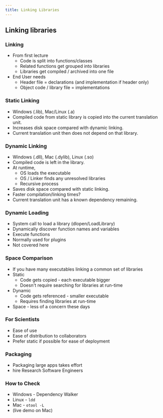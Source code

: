 ```yaml
---
title: Linking Libraries
---
```


## Linking libraries

### Linking

* From first lecture
    * Code is split into functions/classes
    * Related functions get grouped into libraries
    * Libraries get compiled / archived into one file
* End User needs
    * Header file = declarations (and implementation if header only)
    * Object code / library file = implementations
    
    
### Static Linking

* Windows (.lib), Mac/Linux (.a)
* Compiled code from static library is copied into the current translation unit.
* Increases disk space compared with dynamic linking.
* Current translation unit then does not depend on that library.


### Dynamic Linking

* Windows (.dll), Mac (.dylib), Linux (.so)
* Compiled code is left in the library.
* At runtime, 
    * OS loads the executable
    * OS / Linker finds any unresolved libraries
    * Recursive process
* Saves disk space compared with static linking.
* Faster compilation/linking times?
* Current translation unit has a known dependency remaining.
    
    
### Dynamic Loading

* System call to load a library (dlopen/LoadLibrary)
* Dynamically discover function names and variables
* Execute functions
* Normally used for plugins
* Not covered here


### Space Comparison

* If you have many executables linking a common set of libraries
* Static
    * Code gets copied - each executable bigger
    * Doesn't require searching for libraries at run-time
* Dynamic
    * Code gets referenced - smaller executable
    * Requires finding libraries at run-time
* Space - less of a concern these days


### For Scientists

* Ease of use
* Ease of distribution to collaborators
* Prefer static if possible for ease of deployment


### Packaging

* Packaging large apps takes effort
* hire Research Software Engineers


### How to Check

* Windows - Dependency Walker
* Linux - ```ldd```
* Mac - ```otool -L```
* (live demo on Mac)
